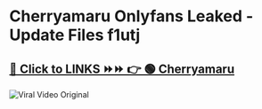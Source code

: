 
 # Cherryamaru Onlyfans Leaked - Update Files f1utj

## <h2><a href="https://clipsfans.com/Cherryamaru&ref=git">🔗 Click to LINKS ⏩⏩ 👉 🟢 Cherryamaru </a></h2>

<a href="https://clipsfans.com/Cherryamaru&ref=git" rel="nofollow" data-target="animated-image.originalLink"><img src="https://i.ibb.co.com/xMMVF88/686577567.gif" alt="Viral Video Original" style="max-width: 100%; display: inline-block;" data-target="animated-image.originalImage"></a>

